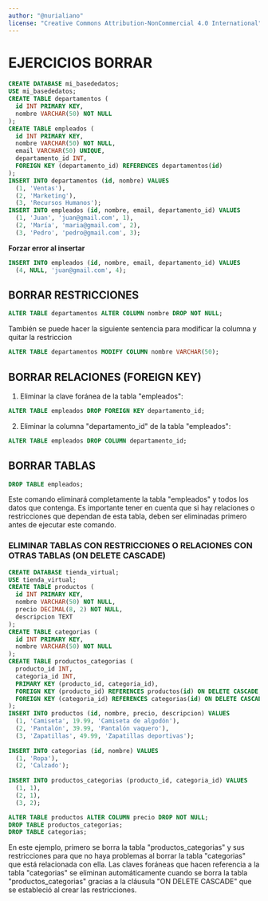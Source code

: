 ```yaml
---
author: "@nurialiano"
license: "Creative Commons Attribution-NonCommercial 4.0 International"
---
```


# EJERCICIOS BORRAR

~~~sql
CREATE DATABASE mi_basededatos;
USE mi_basededatos;
CREATE TABLE departamentos (
  id INT PRIMARY KEY,
  nombre VARCHAR(50) NOT NULL
);
CREATE TABLE empleados (
  id INT PRIMARY KEY,
  nombre VARCHAR(50) NOT NULL,
  email VARCHAR(50) UNIQUE,
  departamento_id INT,
  FOREIGN KEY (departamento_id) REFERENCES departamentos(id)
);
INSERT INTO departamentos (id, nombre) VALUES
  (1, 'Ventas'),
  (2, 'Marketing'),
  (3, 'Recursos Humanos');
INSERT INTO empleados (id, nombre, email, departamento_id) VALUES
  (1, 'Juan', 'juan@gmail.com', 1),
  (2, 'María', 'maria@gmail.com', 2),
  (3, 'Pedro', 'pedro@gmail.com', 3);
~~~

**Forzar error al insertar**

~~~sql
INSERT INTO empleados (id, nombre, email, departamento_id) VALUES
  (4, NULL, 'juan@gmail.com', 4);
~~~

## BORRAR RESTRICCIONES

~~~sql
ALTER TABLE departamentos ALTER COLUMN nombre DROP NOT NULL;
~~~

También se puede hacer la siguiente sentencia para modificar la columna y quitar la restriccion

~~~sql
ALTER TABLE departamentos MODIFY COLUMN nombre VARCHAR(50);
~~~

## BORRAR RELACIONES (FOREIGN KEY)

1. Eliminar la clave foránea de la tabla "empleados":

~~~sql
ALTER TABLE empleados DROP FOREIGN KEY departamento_id;

~~~

2. Eliminar la columna "departamento_id" de la tabla "empleados":

~~~sql
ALTER TABLE empleados DROP COLUMN departamento_id;
~~~

## BORRAR TABLAS

~~~sql
DROP TABLE empleados;
~~~

Este comando eliminará completamente la tabla "empleados" y todos los datos que contenga. Es importante tener en cuenta que si hay relaciones o restricciones que dependan de esta tabla, deben ser eliminadas primero antes de ejecutar este comando.

### ELIMINAR TABLAS CON RESTRICCIONES O RELACIONES CON OTRAS TABLAS (ON DELETE CASCADE)

~~~sql
CREATE DATABASE tienda_virtual;
USE tienda_virtual;
CREATE TABLE productos (
  id INT PRIMARY KEY,
  nombre VARCHAR(50) NOT NULL,
  precio DECIMAL(8, 2) NOT NULL,
  descripcion TEXT
);
CREATE TABLE categorias (
  id INT PRIMARY KEY,
  nombre VARCHAR(50) NOT NULL
);
CREATE TABLE productos_categorias (
  producto_id INT,
  categoria_id INT,
  PRIMARY KEY (producto_id, categoria_id),
  FOREIGN KEY (producto_id) REFERENCES productos(id) ON DELETE CASCADE,
  FOREIGN KEY (categoria_id) REFERENCES categorias(id) ON DELETE CASCADE
);
INSERT INTO productos (id, nombre, precio, descripcion) VALUES
  (1, 'Camiseta', 19.99, 'Camiseta de algodón'),
  (2, 'Pantalón', 39.99, 'Pantalón vaquero'),
  (3, 'Zapatillas', 49.99, 'Zapatillas deportivas');
  
INSERT INTO categorias (id, nombre) VALUES
  (1, 'Ropa'),
  (2, 'Calzado');
  
INSERT INTO productos_categorias (producto_id, categoria_id) VALUES
  (1, 1),
  (2, 1),
  (3, 2);

ALTER TABLE productos ALTER COLUMN precio DROP NOT NULL;
DROP TABLE productos_categorias;
DROP TABLE categorias;
~~~

En este ejemplo, primero se borra la tabla "productos_categorias" y sus restricciones para que no haya problemas al borrar la tabla "categorias" que está relacionada con ella. Las claves foráneas que hacen referencia a la tabla "categorias" se eliminan automáticamente cuando se borra la tabla "productos_categorias" gracias a la cláusula "ON DELETE CASCADE" que se estableció al crear las restricciones.
